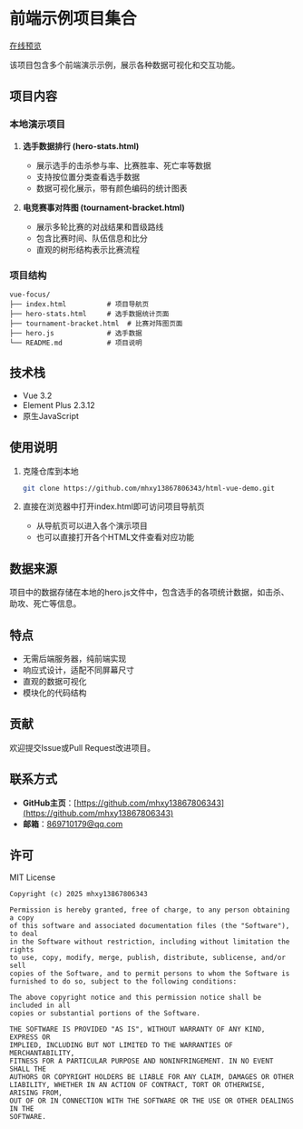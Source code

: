 # 前端示例项目集合

[在线预览](https://mhxy13867806343.github.io/html-vue-demo/)

该项目包含多个前端演示示例，展示各种数据可视化和交互功能。

## 项目内容

### 本地演示项目

1. **选手数据排行 (hero-stats.html)**
   - 展示选手的击杀参与率、比赛胜率、死亡率等数据
   - 支持按位置分类查看选手数据
   - 数据可视化展示，带有颜色编码的统计图表

2. **电竞赛事对阵图 (tournament-bracket.html)**
   - 展示多轮比赛的对战结果和晋级路线
   - 包含比赛时间、队伍信息和比分
   - 直观的树形结构表示比赛流程

### 项目结构

```
vue-focus/
├── index.html          # 项目导航页
├── hero-stats.html     # 选手数据统计页面
├── tournament-bracket.html  # 比赛对阵图页面
├── hero.js             # 选手数据
└── README.md           # 项目说明
```

## 技术栈

- Vue 3.2
- Element Plus 2.3.12
- 原生JavaScript

## 使用说明

1. 克隆仓库到本地
   ```bash
   git clone https://github.com/mhxy13867806343/html-vue-demo.git
   ```

2. 直接在浏览器中打开index.html即可访问项目导航页
   - 从导航页可以进入各个演示项目
   - 也可以直接打开各个HTML文件查看对应功能

## 数据来源

项目中的数据存储在本地的hero.js文件中，包含选手的各项统计数据，如击杀、助攻、死亡等信息。

## 特点

- 无需后端服务器，纯前端实现
- 响应式设计，适配不同屏幕尺寸
- 直观的数据可视化
- 模块化的代码结构

## 贡献

欢迎提交Issue或Pull Request改进项目。

## 联系方式

- **GitHub主页**：[https://github.com/mhxy13867806343](https://github.com/mhxy13867806343)
- **邮箱**：[869710179@qq.com](mailto:869710179@qq.com)

## 许可

MIT License

```
Copyright (c) 2025 mhxy13867806343

Permission is hereby granted, free of charge, to any person obtaining a copy
of this software and associated documentation files (the "Software"), to deal
in the Software without restriction, including without limitation the rights
to use, copy, modify, merge, publish, distribute, sublicense, and/or sell
copies of the Software, and to permit persons to whom the Software is
furnished to do so, subject to the following conditions:

The above copyright notice and this permission notice shall be included in all
copies or substantial portions of the Software.

THE SOFTWARE IS PROVIDED "AS IS", WITHOUT WARRANTY OF ANY KIND, EXPRESS OR
IMPLIED, INCLUDING BUT NOT LIMITED TO THE WARRANTIES OF MERCHANTABILITY,
FITNESS FOR A PARTICULAR PURPOSE AND NONINFRINGEMENT. IN NO EVENT SHALL THE
AUTHORS OR COPYRIGHT HOLDERS BE LIABLE FOR ANY CLAIM, DAMAGES OR OTHER
LIABILITY, WHETHER IN AN ACTION OF CONTRACT, TORT OR OTHERWISE, ARISING FROM,
OUT OF OR IN CONNECTION WITH THE SOFTWARE OR THE USE OR OTHER DEALINGS IN THE
SOFTWARE.
```
